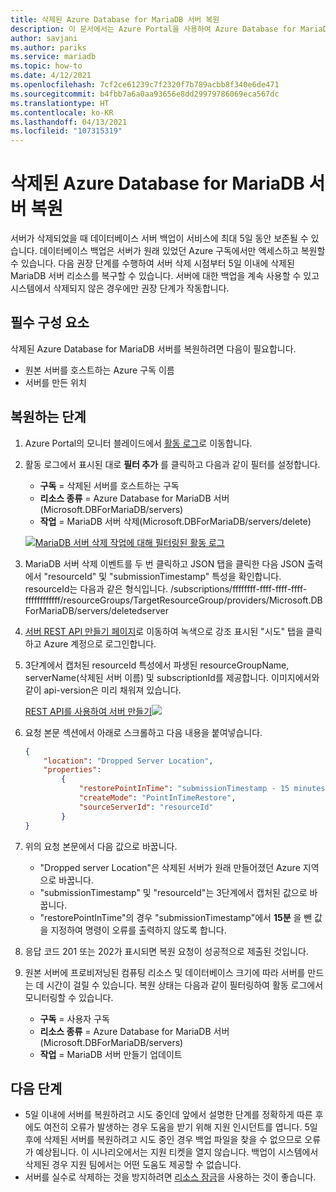 ```yaml
---
title: 삭제된 Azure Database for MariaDB 서버 복원
description: 이 문서에서는 Azure Portal을 사용하여 Azure Database for MariaDB에서 삭제된 서버를 복원하는 방법을 설명합니다.
author: savjani
ms.author: pariks
ms.service: mariadb
ms.topic: how-to
ms.date: 4/12/2021
ms.openlocfilehash: 7cf2ce61239c7f2320f7b789acbb8f340e6de471
ms.sourcegitcommit: b4fbb7a6a0aa93656e8dd29979786069eca567dc
ms.translationtype: HT
ms.contentlocale: ko-KR
ms.lasthandoff: 04/13/2021
ms.locfileid: "107315319"
---
```

# <a name="restore-a-deleted-azure-database-for-mariadb-server"></a>삭제된 Azure Database for MariaDB 서버 복원

서버가 삭제되었을 때 데이터베이스 서버 백업이 서비스에 최대 5일 동안 보존될 수 있습니다. 데이터베이스 백업은 서버가 원래 있었던 Azure 구독에서만 액세스하고 복원할 수 있습니다. 다음 권장 단계를 수행하여 서버 삭제 시점부터 5일 이내에 삭제된 MariaDB 서버 리소스를 복구할 수 있습니다. 서버에 대한 백업을 계속 사용할 수 있고 시스템에서 삭제되지 않은 경우에만 권장 단계가 작동합니다. 

## <a name="pre-requisites"></a>필수 구성 요소
삭제된 Azure Database for MariaDB 서버를 복원하려면 다음이 필요합니다.
- 원본 서버를 호스트하는 Azure 구독 이름
- 서버를 만든 위치

## <a name="steps-to-restore"></a>복원하는 단계

1. Azure Portal의 모니터 블레이드에서 [활동 로그](https://ms.portal.azure.com/#blade/Microsoft_Azure_ActivityLog/ActivityLogBlade)로 이동합니다. 

2. 활동 로그에서 표시된 대로 **필터 추가** 를 클릭하고 다음과 같이 필터를 설정합니다. 

    - **구독** = 삭제된 서버를 호스트하는 구독
    - **리소스 종류** = Azure Database for MariaDB 서버(Microsoft.DBForMariaDB/servers) 
    - **작업** = MariaDB 서버 삭제(Microsoft.DBForMariaDB/servers/delete) 
 
     [![MariaDB 서버 삭제 작업에 대해 필터링된 활동 로그](./media/howto-restore-dropped-server/activity-log.png)](./media/howto-restore-dropped-server/activity-log.png#lightbox)
   
 3. MariaDB 서버 삭제 이벤트를 두 번 클릭하고 JSON 탭을 클릭한 다음 JSON 출력에서 "resourceId" 및 "submissionTimestamp" 특성을 확인합니다. resourceId는 다음과 같은 형식입니다. /subscriptions/ffffffff-ffff-ffff-ffff-ffffffffffff/resourceGroups/TargetResourceGroup/providers/Microsoft.DBForMariaDB/servers/deletedserver
 
 4. [서버 REST API 만들기 페이지](/rest/api/mariadb/servers/create)로 이동하여 녹색으로 강조 표시된 "시도" 탭을 클릭하고 Azure 계정으로 로그인합니다.
 
 5. 3단계에서 캡처된 resourceId 특성에서 파생된 resourceGroupName, serverName(삭제된 서버 이름) 및 subscriptionId를 제공합니다. 이미지에서와 같이 api-version은 미리 채워져 있습니다.
 
     [REST API를 사용하여 서버 만들기![](./media/howto-restore-dropped-server/create-server-from-rest-api.png)](./media/howto-restore-dropped-server/create-server-from-rest-api.png#lightbox)
  
 6. 요청 본문 섹션에서 아래로 스크롤하고 다음 내용을 붙여넣습니다.
     
    ```json
    {
        "location": "Dropped Server Location",  
        "properties": 
            {
                "restorePointInTime": "submissionTimestamp - 15 minutes",
                "createMode": "PointInTimeRestore",
                "sourceServerId": "resourceId"
            }
    }
    ```

7. 위의 요청 본문에서 다음 값으로 바꿉니다.
   * "Dropped server Location"은 삭제된 서버가 원래 만들어졌던 Azure 지역으로 바꿉니다.
   * "submissionTimestamp" 및 "resourceId"는 3단계에서 캡처된 값으로 바꿉니다. 
   * "restorePointInTime"의 경우 "submissionTimestamp"에서 **15분** 을 뺀 값을 지정하여 명령이 오류를 출력하지 않도록 합니다.

8. 응답 코드 201 또는 202가 표시되면 복원 요청이 성공적으로 제출된 것입니다. 

9. 원본 서버에 프로비저닝된 컴퓨팅 리소스 및 데이터베이스 크기에 따라 서버를 만드는 데 시간이 걸릴 수 있습니다. 복원 상태는 다음과 같이 필터링하여 활동 로그에서 모니터링할 수 있습니다. 
   - **구독** = 사용자 구독
   - **리소스 종류** = Azure Database for MariaDB 서버(Microsoft.DBForMariaDB/servers) 
   - **작업** = MariaDB 서버 만들기 업데이트

## <a name="next-steps"></a>다음 단계
- 5일 이내에 서버를 복원하려고 시도 중인데 앞에서 설명한 단계를 정확하게 따른 후에도 여전히 오류가 발생하는 경우 도움을 받기 위해 지원 인시던트를 엽니다. 5일 후에 삭제된 서버를 복원하려고 시도 중인 경우 백업 파일을 찾을 수 없으므로 오류가 예상됩니다. 이 시나리오에서는 지원 티켓을 열지 않습니다. 백업이 시스템에서 삭제된 경우 지원 팀에서는 어떤 도움도 제공할 수 없습니다. 
- 서버를 실수로 삭제하는 것을 방지하려면 [리소스 잠금](https://techcommunity.microsoft.com/t5/azure-database-for-mysql/preventing-the-disaster-of-accidental-deletion-for-your-mysql/ba-p/825222)을 사용하는 것이 좋습니다.
